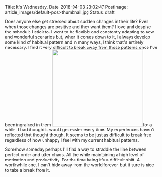 Title: It's Wednesday.
Date: 2018-04-03 23:02:47
PostImage: article_images/default-post-thumbnail.jpg
Status: draft

Does anyone else get stressed about sudden changes in their life? Even when those changes are positive and they want them? I love and despise the schedule I stick to. I want to be flexible and constantly adapting to new and wonderful scenarios but, when it comes down to it, I always develop some kind of habitual pattern and in many ways, I think that's entirely necessary. I find it very difficult to break away from those patterns once I've been ingrained in them <img class="size-medium wp-image-13 alignright" src="/images/article_images/2018/04/simon-migaj-432653-unsplash-e1522856988133-300x252.jpg" alt="" width="300" height="252" />for a while. I had thought it would get easier every time. My experiences haven't reflected that thought though. It seems to be just as difficult to break free regardless of how unhappy I feel with my current habitual patterns.



Somehow someday perhaps I'll find a way to straddle the line between perfect order and utter chaos. All the while maintaining a high level of motivation and productivity. For the time being it's a difficult shift. A worthwhile one. I can't hide away from the world forever, but it sure is nice to take a break from it.